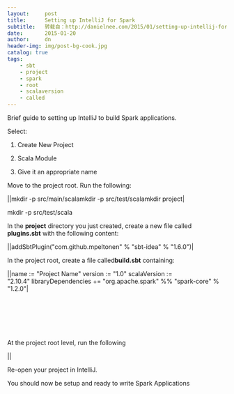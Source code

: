 ```yaml
---
layout:     post
title:      Setting up IntelliJ for Spark
subtitle:   转载自：http://danielnee.com/2015/01/setting-up-intellij-for-spark/
date:       2015-01-20
author:     dn
header-img: img/post-bg-cook.jpg
catalog: true
tags:
    - sbt
    - project
    - spark
    - root
    - scalaversion
    - called
---
```


Brief guide to setting up IntelliJ to build Spark applications.

Select:

1. Create New Project

1. Scala Module

1. Give it an appropriate name


Move to the project root. Run the following:



||mkdir -p src/main/scalamkdir -p src/test/scalamkdir project|

mkdir -p src/test/scala



In the **project** directory you just created, create a new file called **plugins.sbt** with the following content:



||addSbtPlugin("com.github.mpeltonen" % "sbt-idea" % "1.6.0")|



In the project root, create a file called**build.sbt** containing:



||name := "Project Name" version := "1.0" scalaVersion := "2.10.4" libraryDependencies += "org.apache.spark" %% "spark-core" % "1.2.0"|

 

 

 



At the project root level, run the following



||

Re-open your project in IntelliJ.

You should now be setup and ready to write Spark Applications

 

 

 
